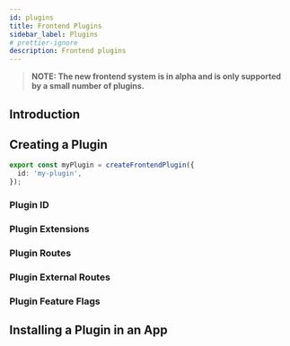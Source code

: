 ```yaml
---
id: plugins
title: Frontend Plugins
sidebar_label: Plugins
# prettier-ignore
description: Frontend plugins
---
```


> **NOTE: The new frontend system is in alpha and is only supported by a small number of plugins.**

## Introduction

<!--

Introduce frontend plugins and how each of them is shipped as a separate package. Highlight that each package should only export a single plugin instance.

-->

## Creating a Plugin

<!--

How to create a simple plugin

 -->

```ts
export const myPlugin = createFrontendPlugin({
  id: 'my-plugin',
});
```

<!--

Note that this plugin is useless in itself, and you need to provide extra options to make it useful, in particular extensions.

 -->

### Plugin ID

<!--

link to relevant docs

-->

### Plugin Extensions

<!--

 - Example of how this option is used in `createFrontendPlugin`

link to relevant docs

-->

### Plugin Routes

<!--

 - Example of how this option is used in `createFrontendPlugin`

link to relevant docs

-->

### Plugin External Routes

<!--

 - Example of how this option is used in `createFrontendPlugin`

link to relevant docs

-->

### Plugin Feature Flags

<!--

 - Example of how this option is used in `createFrontendPlugin`

link to relevant docs

-->

## Installing a Plugin in an App

<!--

Quick intro, but link back to app docs for more details

 -->
